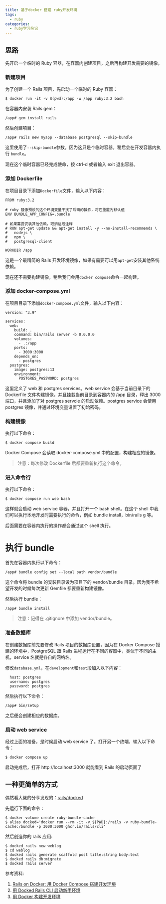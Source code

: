 ```yaml
---
title: 基于docker 搭建 ruby开发环境
tags:
  - ruby
categories:
  - ruby学习杂记
---
```


## 思路

先开启一个临时的 Ruby 容器，在容器内创建项目，之后再构建开发需要的镜像。

### 新建项目

为了创建一个 Rails 项目，先启动一个临时的 Ruby 容器：

```
$ docker run -it -v $(pwd):/app -w /app ruby:3.2 bash
```

在容器内安装 Rails gem：

```
/app# gem install rails
```

然后创建项目：

```
/app# rails new myapp --database postgresql --skip-bundle
```

这里使用了`--skip-bundle`参数，因为这只是个临时容器，稍后会在开发容器内执行 `bundle`。

现在这个临时容器已经完成使命，按 ctrl-d 或者输入 exit 退出容器。

### 添加 Dockerfile

在项目目录下添加`Dockerfile`文件，输入以下内容：

```
FROM ruby:3.2

# ruby 镜像预设的这个环境变量干扰了后面的操作，将它重置为默认值
ENV BUNDLE_APP_CONFIG=.bundle

# 如果需要安装其他依赖，取消这段注释
# RUN apt-get update && apt-get install -y --no-install-recommends \
#   nodejs \
#   npm \
#   postgresql-client

WORKDIR /app
```

这是一个最精简的 Rails 开发环境镜像，如果有需要可以用`apt-get`安装其他系统依赖。

现在还不需要构建镜像，稍后我们会用`docker compose`命令一起构建。

### 添加 docker-compose.yml

在项目目录下添加`docker-compose.yml`文件，输入以下内容：

```
version: "3.9"

services:
  web:
    build: .
    command: bin/rails server -b 0.0.0.0
    volumes:
      - .:/app
    ports:
      - 3000:3000
    depends_on:
      - postgres
  postgres:
    image: postgres:13
    environment:
      POSTGRES_PASSWORD: postgres
```

这里定义了 web 和 postgres services。web service 会基于当前目录下的 Dockerfile 文件构建镜像，并且挂载当前目录到容器内的 /app 目录，释出 3000 端口，并且添加了对 postgres servcie 的启动依赖。postgres service 会使用 postgres 镜像，并通过环境变量设置了初始密码。

### 构建镜像

执行以下命令：

```
$ docker compose build
```

Docker Compose 会读取 docker-compose.yml 中的配置，构建相应的镜像。

> 注意：每次修改 Dockerfile 后都要重新执行这个命令。

### 进入命令行

执行以下命令：

```
$ docker compose run web bash
```

这样就会启动 web service 容器，并且打开一个 bash shell。在这个 shell 中我们可以执行本地开发时需要执行的命令，例如 bundle install，bin/rails g 等。

后面需要在容器内执行的操作都会通过这个 shell 执行。

# 执行 bundle

首先在容器内执行以下命令：

```
/app# bundle config set --local path vendor/bundle
```

这个命令将 bundle 的安装目录设为项目下的 vendor/bundle 目录。因为我不希望开发的时候每次更新 Gemfile 都要重新构建镜像。

然后执行 bundle：

```
/app# bundle install
```

> 注意：记得在 .gitignore 中添加 vendor/bundle。

### 准备数据库

在创建数据库前先要修改 Rails 项目的数据库设置，因为在 Docker Compose 搭建的环境中，PostgreSQL 跟 Rails 进程运行在不同的容器中，类似于不同的主机，service 名就是各自的网络名。

修改`database.yml`，在`development`和`test`段加入以下内容：

```
  host: postgres
  username: postgres
  password: postgres
```

然后执行以下命令：

```
/app# bin/setup
```

之后便会创建相应的数据库。

### 启动 web service

经过上面的准备，是时候启动 web service 了。打开另一个终端，输入以下命令：

```
$ docker compose up
```

启动完成后，打开 http://localhost:3000 就能看到 Rails 的启动页面了


## 一种更简单的方式

偶然看大佬的分享发现的：[rails/docked](https://github.com/rails/docked)

先运行下面的命令：

```
$ docker volume create ruby-bundle-cache
$ alias docked='docker run --rm -it -v ${PWD}:/rails -v ruby-bundle-cache:/bundle -p 3000:3000 ghcr.io/rails/cli'
```

然后创造你的 rails 应用:

```
$ docked rails new weblog
$ cd weblog
$ docked rails generate scaffold post title:string body:text
$ docked rails db:migrate
$ docked rails server
```

参考资料:

1. [Rails on Docker: 用 Docker Compose 搭建开发环境](https://geeknote.net/Rei/posts/372)
2. [用 Docked Rails CLI 启动新手环境](https://www.bilibili.com/video/BV1QA411m7E4)
3. [用 Docker 构建开发环境](https://ruby-china.org/topics/37628)